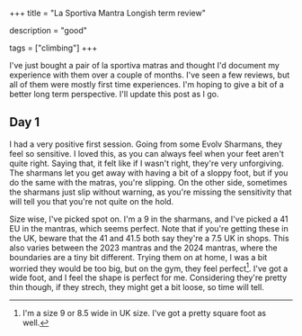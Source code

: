 +++
title = "La Sportiva Mantra Longish term review"

description = "good"

tags = ["climbing"]
+++

I've just bought a pair of la sportiva matras and thought I'd document my experience with them over a couple of months. I've seen a few reviews, but all of them were mostly first time experiences. I'm hoping to give a bit of a better long term perspective. I'll update this post as I go.

## Day 1

I had a very positive first session. Going from some Evolv Sharmans, they feel so sensitive. I loved this, as you can always feel when your feet aren't quite right. Saying that, it felt like if I wasn't right, they're very unforgiving. The sharmans let you get away with having a bit of a sloppy foot, but if you do the same with the matras, you're slipping. On the other side, sometimes the sharmans just slip without warning, as you're missing the sensitivity that will tell you that you're not quite on the hold.

Size wise, I've picked spot on. I'm a 9 in the sharmans, and I've picked a 41 EU in the mantras, which seems perfect. Note that if you're getting these in the UK, beware that the 41 and 41.5 both say they're a 7.5 UK in shops. This also varies between the 2023 mantras and the 2024 mantras, where the boundaries are a tiny bit different. Trying them on at home, I was a bit worried they would be too big, but on the gym, they feel perfect[^1]. I've got a wide foot, and I feel the shape is perfect for me. Considering they're pretty thin though, if they strech, they might get a bit loose, so time will tell.

[^1]: I'm a size 9 or 8.5 wide in UK size. I've got a pretty square foot as well.
